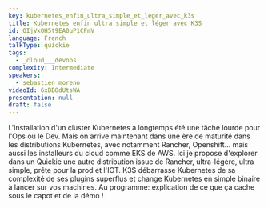```yaml
---
key: kubernetes_enfin_ultra_simple_et_leger_avec_k3s
title: Kubernetes enfin ultra simple et léger avec K3S
id: OIjVxOH5t9EA0uP1CFmV
language: French
talkType: quickie
tags:
  - _cloud___devops
complexity: Intermediate
speakers:
  - sebastien_moreno
videoId: 6xBB8dUtsWA
presentation: null
draft: false
---
```

L'installation d'un cluster Kubernetes a longtemps été une tâche lourde pour l'Ops ou le Dev. Mais on arrive maintenant dans une ère de maturité dans les distributions Kubernetes, avec notamment Rancher, Openshift... mais aussi les installeurs du cloud comme EKS de AWS. Ici je propose d'explorer dans un Quickie une autre distribution issue de Rancher, ultra-légère, ultra simple, prête pour la prod et l'IOT.  K3S débarrasse Kubernetes de sa complexité de ses plugins superflus et change Kubernetes en simple binaire à lancer sur vos machines. Au programme: explication de ce que ça cache sous le capot et de la démo !